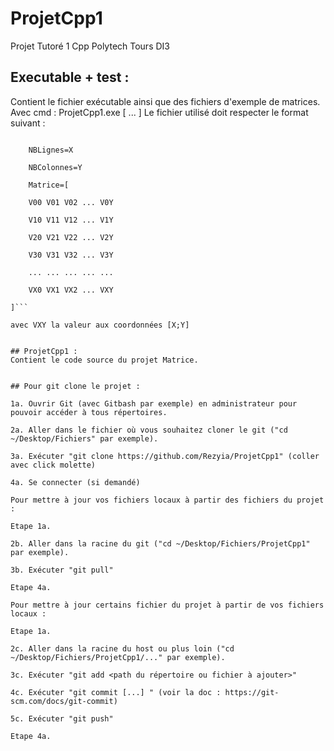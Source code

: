 # ProjetCpp1
Projet Tutoré 1 Cpp Polytech Tours DI3

## Executable + test :
Contient le fichier exécutable ainsi que des fichiers d'exemple de matrices.
Avec cmd : ProjetCpp1.exe <Fichier1> [<Fichier2> <Fichier3> <Fichier4> ... <FichierN>]
Le fichier utilisé doit respecter le format suivant :

```TypeMatrice=double

	NBLignes=X

	NBColonnes=Y

	Matrice=[

	V00 V01 V02 ... V0Y

	V10 V11 V12 ... V1Y

	V20 V21 V22 ... V2Y

	V30 V31 V32 ... V3Y

	... ... ... ... ...

	VX0 VX1 VX2 ... VXY

]```

avec VXY la valeur aux coordonnées [X;Y]


## ProjetCpp1 :
Contient le code source du projet Matrice.


## Pour git clone le projet :

1a. Ouvrir Git (avec Gitbash par exemple) en administrateur pour pouvoir accéder à tous répertoires.

2a. Aller dans le fichier où vous souhaitez cloner le git ("cd ~/Desktop/Fichiers" par exemple).

3a. Exécuter "git clone https://github.com/Rezyia/ProjetCpp1" (coller avec click molette)

4a. Se connecter (si demandé)

Pour mettre à jour vos fichiers locaux à partir des fichiers du projet :

Etape 1a.

2b. Aller dans la racine du git ("cd ~/Desktop/Fichiers/ProjetCpp1" par exemple).

3b. Exécuter "git pull"

Etape 4a.

Pour mettre à jour certains fichier du projet à partir de vos fichiers locaux :

Etape 1a.

2c. Aller dans la racine du host ou plus loin ("cd ~/Desktop/Fichiers/ProjetCpp1/..." par exemple).

3c. Exécuter "git add <path du répertoire ou fichier à ajouter>"

4c. Exécuter "git commit [...] " (voir la doc : https://git-scm.com/docs/git-commit)

5c. Exécuter "git push"

Etape 4a.

